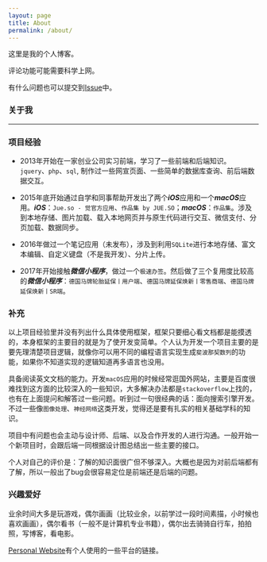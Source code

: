 ```yaml
---
layout: page
title: About
permalink: /about/
---
```


这里是我的个人博客。

评论功能可能需要科学上网。

有什么问题也可以提交到[Issue](https://github.com/tomfriwel/blog/issues)中。

### 关于我
---

### 项目经验

- 2013年开始在一家创业公司实习前端，学习了一些前端和后端知识。`jquery`、`php`、`sql`, 制作过一些网宣页面、一些简单的数据库查询、前后端数据交互。

- 2015年底开始通过自学和同事帮助开发出了两个***iOS***应用和一个***macOS***应用。***iOS***：`Jue.so - 觉官方应用`、`作品集 by JUE.SO`；***macOS***：`作品集`。涉及到本地存储、图片加载、载入本地网页并与原生代码进行交互、微信支付、分页加载、数据同步。

- 2016年做过一个笔记应用（未发布），涉及到利用`SQLite`进行本地存储、富文本编辑、自定义键盘（不是我开发）、分片上传。

- 2017年开始接触***微信小程序***，做过一个`极速办签`。然后做了三个复用度比较高的***微信小程序***：`德国马牌轮胎延保丨用户端`、`德国马牌延保焕新丨零售商端`、`德国马牌延保焕新丨SR端`。

### 补充

以上项目经验里并没有列出什么具体使用框架，框架只要细心看文档都是能摸透的，本身框架的主要目的就是为了使开发变简单。个人认为开发一个项目主要的是要先理清楚项目逻辑，就像你可以用不同的编程语言实现生成`斐波那契数列`的功能，如果你不知道实现的逻辑知道再多语言也没用。

具备阅读英文文档的能力。开发`macOS`应用的时候经常逛国外网站，主要是百度很难找到这方面的比较深入的一些知识，大多解决办法都是`stackoverflow`上找的，也有在上面提问和解答过一些问题。听到过一句很经典的话：面向搜索引擎开发。不过一些像`图像处理`、`神经网络`这类开发，觉得还是要有扎实的相关基础学科的知识。

项目中有问题也会主动与设计师、后端、以及合作开发的人进行沟通。一般开始一个新项目时，会跟后端一同根据设计图总结出一些主要的接口。

个人对自己的评价是：了解的知识面很广但不够深入。大概也是因为对前后端都有了解，所以一般出了bug会很容易定位是前端还是后端的问题。

### 兴趣爱好

业余时间大多是玩游戏，偶尔画画（比较业余，以前学过一段时间素描，小时候也喜欢画画），偶尔看书（一般不是计算机专业书籍），偶尔出去骑骑自行车，拍拍照，写博客，看电影。

[Personal Website](https://www.tomfriwel.com)有个人使用的一些平台的链接。